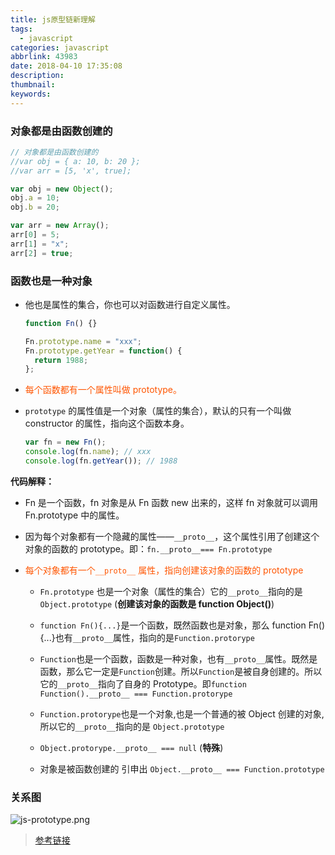 ```yaml
---
title: js原型链新理解
tags:
  - javascript
categories: javascript
abbrlink: 43983
date: 2018-04-10 17:35:08
description:
thumbnail:
keywords:
---
```


### 对象都是由函数创建的

```javascript
// 对象都是由函数创建的
//var obj = { a: 10, b: 20 };
//var arr = [5, 'x', true];

var obj = new Object();
obj.a = 10;
obj.b = 20;

var arr = new Array();
arr[0] = 5;
arr[1] = "x";
arr[2] = true;
```

<!-- more -->

### 函数也是一种对象

- 他也是属性的集合，你也可以对函数进行自定义属性。

  ```javascript
  function Fn() {}

  Fn.prototype.name = "xxx";
  Fn.prototype.getYear = function() {
    return 1988;
  };
  ```

- <font color=#f50> 每个函数都有一个属性叫做 prototype。</font>
- `prototype` 的属性值是一个对象（属性的集合），默认的只有一个叫做 constructor 的属性，指向这个函数本身。
  ```javascript
  var fn = new Fn();
  console.log(fn.name); // xxx
  console.log(fn.getYear()); // 1988
  ```

**代码解释：**

- Fn 是一个函数，fn 对象是从 Fn 函数 new 出来的，这样 fn 对象就可以调用 Fn.prototype 中的属性。
- 因为每个对象都有一个隐藏的属性——`__proto__`，这个属性引用了创建这个对象的函数的 prototype。即：`fn.__proto__=== Fn.prototype`

- <font color="#f50">每个对象都有一个`__proto__` 属性，指向创建该对象的函数的 prototype</font>

  - `Fn.prototype` 也是一个对象（属性的集合）它的`__proto__`指向的是`Object.prototype` (**创建该对象的函数是 function Object()**)

  - `function Fn(){...}`是一个函数，既然函数也是对象，那么 function Fn(){...}也有`__proto__`属性，指向的是`Function.protorype`

  - `Function`也是一个函数，函数是一种对象，也有`__proto__`属性。既然是函数，那么它一定是`Function`创建。所以`Function`是被自身创建的。所以它的`__proto__`指向了自身的 Prototype。即`function Function().__proto__ === Function.protorype`

  - `Function.protorype`也是一个对象,也是一个普通的被 Object 创建的对象,所以它的`__proto__`指向的是 `Object.prototype`

  - `Object.protorype.__proto__ === null` (**特殊**)

  - 对象是被函数创建的 引申出 `Object.__proto__ === Function.prototype`

### 关系图

![js-prototype.png](/../images/js-prototype.png)

> [参考链接](https://www.cnblogs.com/wangfupeng1988/p/3977924.html)
